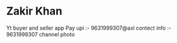# Zakir Khan
Yt buyer and seller app
Pay upi  :- 9631999307@axl
contect info :- 9631999307
channel photo 
